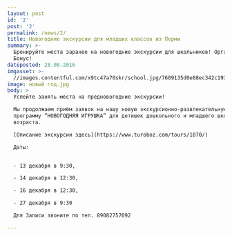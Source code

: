 ```yaml
---
layout: post
id: '2'
post: '2'
permalink: /news/2/
title: Новогодние экскурсии для младших классов из Перми
summary: >-
  Бронируйте места заранее на новогодние экскурсии для школьников! Организатору
  Бонус!
dateposted: 28.08.2016
imgasset: >-
  //images.contentful.com/x9tc47a70skr/school.jpg/7609135d0e88ec342c19351ff25e04d0/_________________.jpg
image: новый год.jpg
body: >
  Успейте занять места на предновогодние экскурсии!

  Мы продолжаем приём заявок на нашу новую экскурсионно-развлекательную
  программу “НОВОГОДНЯЯ ИГРУШКА” для детишек дошкольного и младшего школьного
  возраста.

  [Описание экскурсии здесь](https://www.turoboz.com/tours/1070/)

  Даты: 


  - 13 декабря в 9:30, 

  - 14 декабря в 12:30, 

  - 16 декабря в 12:30, 

  - 27 декабря в 9:30 

  Для Записи звоните по тел. 89082757092

---
```

